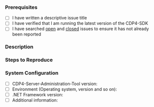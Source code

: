 ### Prerequisites

- [ ] I have written a descriptive issue title
- [ ] I have verified that I am running the latest version of the CDP4-SDK
- [ ] I have searched [open](https://github.com/RHEAGROUP/CDP4-Server-Administration-Tool/issues) and [closed](https://github.com/RHEAGROUP/CDP4-Server-Administration-Tool/issues?q=is%3Aissue+is%3Aclosed) issues to ensure it has not already been reported

### Description
<!-- A description of the bug or feature -->

### Steps to Reproduce
<!-- List of steps, sample code, failing test or link to a project that reproduces the behavior -->

### System Configuration
<!-- Tell us about the environment where you are experiencing the bug -->

- [ ] CDP4-Server-Administration-Tool version:
- [ ] Environment (Operating system, version and so on):
- [ ] .NET Framework version:
- [ ] Additional information:

<!-- Thanks for reporting the issue to CDP4-Server-Administration-Tool! -->